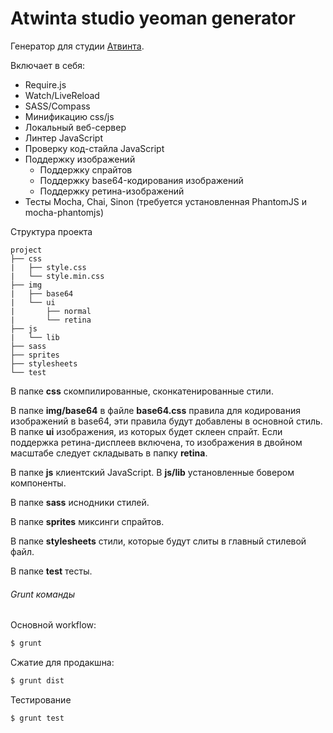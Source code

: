 Atwinta studio yeoman generator
====

Генератор для студии [Атвинта](http://atwinta.ru).

Включает в себя:
* Require.js
* Watch/LiveReload
* SASS/Compass
* Минификацию css/js
* Локальный веб-сервер
* Линтер JavaScript
* Проверку код-стайла JavaScript
* Поддержку изображений
  * Поддержку спрайтов
  * Поддержку base64-кодирования изображений
  * Поддержку ретина-изображений
* Тесты Mocha, Chai, Sinon (требуется установленная PhantomJS и mocha-phantomjs)

Структура проекта
```
project
├── css
|   ├── style.css
|   └── style.min.css
├── img
|   ├── base64
|   └── ui
|       ├── normal
|       └── retina
├── js
|   └── lib
├── sass
├── sprites
├── stylesheets
└── test
```

В папке **css** скомпилированные, сконкатенированные стили. 

В папке **img/base64** в файле **base64.css** правила для кодирования изображений в base64, эти правила будут добавлены в основной стиль. В папке **ui** изображения, из которых будет склеен спрайт. Если поддержка ретина-дисплеев включена, то изображения в двойном масштабе следует складывать в папку **retina**.

В папке **js** клиентский JavaScript. В **js/lib** установленные бовером компоненты.

В папке **sass** иснодники стилей.

В папке **sprites** миксинги спрайтов.

В папке **stylesheets** стили, которые будут слиты в главный стилевой файл.

В папке **test** тесты.

###### Grunt команды
Основной workflow:
```bash
$ grunt
```
Сжатие для продакшна:
```bash
$ grunt dist
```
Тестирование
```bash
$ grunt test
```